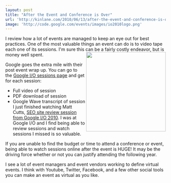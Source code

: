 ```yaml
---
layout: post
title: "After the Event and Conference is Over"
url: 'http://kinlane.com/2010/06/13/after-the-event-and-conference-is-over/'
image: 'http://code.google.com/events/images/io2010logo.png'
---
```


I review how a lot of events are managed to keep an eye out for best practices. One of the most valuable things an event can do is to video tape each one of its sessions. I'm sure this can be a fairly costly endeavor, but is money well spent.<img class="c1" title="Google I/O" src="http://code.google.com/events/images/io2010logo.png" alt="" width="250" align="right" />

Google goes the extra mile with their post event wrap up. You can go to the [Google I/O sessions page][1] and get for each session:

  * Full video of session
  * PDF download of session
  * Google Wave transcript of session
I just finished watching Matt Cutts, [SEO site review session from Google I/O 2010][2]. I was at Google I/O and I find being able to review sessions and watch sessions I missed is so valuable.

If you are unable to find the budget or time to attend a conference or event, being able to watch sessions online after the event is HUGE! It may be the driving force whether or not you can justify attending the following year.

I see a lot of event managers and event vendors working to define virtual events. I think with Youtube, Twitter, Facebook, and a few other social tools you can make an event as virtual as you like.

   [1]: http://code.google.com/events/io/2010/sessions.html
   [2]: http://www.mattcutts.com/blog/seo-site-review-session-from-google-io-2010/
